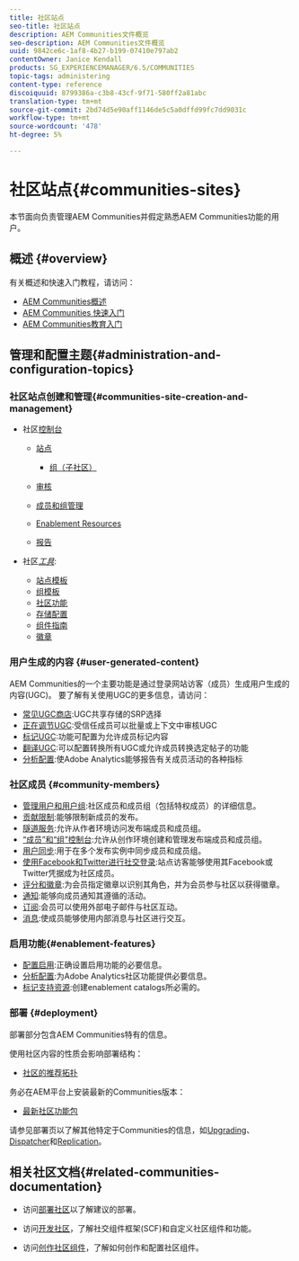 ```yaml
---
title: 社区站点
seo-title: 社区站点
description: AEM Communities文件概览
seo-description: AEM Communities文件概览
uuid: 9842ce6c-1af8-4b27-b199-07410e797ab2
contentOwner: Janice Kendall
products: SG_EXPERIENCEMANAGER/6.5/COMMUNITIES
topic-tags: administering
content-type: reference
discoiquuid: 8799386a-c3b8-43cf-9f71-580ff2a81abc
translation-type: tm+mt
source-git-commit: 2bd74d5e90aff1146de5c5a0dffd99fc7dd9031c
workflow-type: tm+mt
source-wordcount: '478'
ht-degree: 5%

---
```



# 社区站点{#communities-sites}

本节面向负责管理AEM Communities并假定熟悉AEM Communities功能的用户。

## 概述 {#overview}

有关概述和快速入门教程，请访问：

* [AEM Communities概述](overview.md)
* [AEM Communities 快速入门](getting-started.md)
* [AEM Communities教育入门](getting-started-enablement.md)

## 管理和配置主题{#administration-and-configuration-topics}

### 社区站点创建和管理{#communities-site-creation-and-management}

* 社区[控制台](consoles.md)

   * [站点](sites-console.md)

      * [组（子社区）](groups.md)
   * [审核](moderation.md)
   * [成员和组管理](members.md)
   * [Enablement Resources](resources.md)
   * [报告](reports.md)


* 社区&#x200B;[*工具*](tools.md):

   * [站点模板](sites.md)
   * [组模板](tools-groups.md)
   * [社区功能](functions.md)
   * [存储配置](srp-config.md)
   * [组件指南](components-guide.md)
   * [徽章](badges.md)


### 用户生成的内容 {#user-generated-content}

AEM Communities的一个主要功能是通过登录网站访客（成员）生成用户生成的内容(UGC)。 要了解有关使用UGC的更多信息，请访问：

* [常见UGC商店](working-with-srp.md):UGC共享存储的SRP选择
* [正在调节UGC](moderate-ugc.md):受信任成员可以批量或上下文中审核UGC
* [标记UGC](tag-ugc.md):功能可配置为允许成员标记内容
* [翻译UGC](translate-ugc.md):可以配置转换所有UGC或允许成员转换选定帖子的功能
* [分析配置](analytics.md):使Adobe Analytics能够报告有关成员活动的各种指标

### 社区成员 {#community-members}

* [管理用户和用户组](users.md):社区成员和成员组（包括特权成员）的详细信息。
* [贡献限制](limits.md):能够限制新成员的发布。
* [隧道服务](deploy-communities.md#tunnel-service-on-author):允许从作者环境访问发布端成员和成员组。
* [“成员”和“组”控制台](members.md):允许从创作环境创建和管理发布端成员和成员组。
* [用户同步](sync.md):用于在多个发布实例中同步成员和成员组。
* [使用Facebook和Twitter进行社交登录](social-login.md):站点访客能够使用其Facebook或Twitter凭据成为社区成员。
* [评分和徽章](implementing-scoring.md):为会员指定徽章以识别其角色，并为会员参与社区以获得徽章。
* [通知](notifications.md):能够向成员通知其遵循的活动。
* [订阅](subscriptions.md):会员可以使用外部电子邮件与社区互动。
* [消息](messaging.md):使成员能够使用内部消息与社区进行交互。

### 启用功能{#enablement-features}

* [配置启用](enablement.md):正确设置启用功能的必要信息。
* [分析配置](analytics.md):为Adobe Analytics社区功能提供必要信息。
* [标记支持资源](tag-resources.md):创建enablement catalogs所必需的。

### 部署 {#deployment}

部署部分包含AEM Communities特有的信息。

使用社区内容的性质会影响部署结构：

* [社区的推荐拓扑](topologies.md)

务必在AEM平台上安装最新的Communities版本：

* [最新社区功能包](deploy-communities.md#latestfeaturepack)

请参见部署页以了解其他特定于Communities的信息，如[Upgrading](upgrade.md)、[Dispatcher](dispatcher.md)和[Replication](deploy-communities.md#replication-agents-on-author)。

## 相关社区文档{#related-communities-documentation}

* 访问[部署社区](deploy-communities.md)以了解建议的部署。

* 访问[开发社区](communities.md)，了解社交组件框架(SCF)和自定义社区组件和功能。

* 访问[创作社区组件](author-communities.md)，了解如何创作和配置社区组件。
